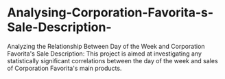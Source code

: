 # Analysing-Corporation-Favorita-s-Sale-Description-
Analyzing the Relationship Between Day of the Week and Corporation Favorita's Sale Description: This project is aimed at investigating any statistically significant correlations between the day of the week and sales of Corporation Favorita's main products.

